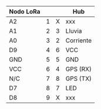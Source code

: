 | Nodo LoRa |   |   |      Hub      |
|-----------|---|---|---------------|
| A2        | 1 | X | xxx           |
| A1        | 2 | 3 | Lluvia        |
| A0        | 3 | 2 | Corriente     |
| D9        | 4 | 6 | VCC           |
| GND       | 5 | 5 | GND           |
| VCC       | 6 | 4 | GPS (RX)      |
| N/C       | 7 | 8 | GPS (TX)      |
| D7        | 8 | 7 | LED           |
| D8        | 9 | X | xxx           |
